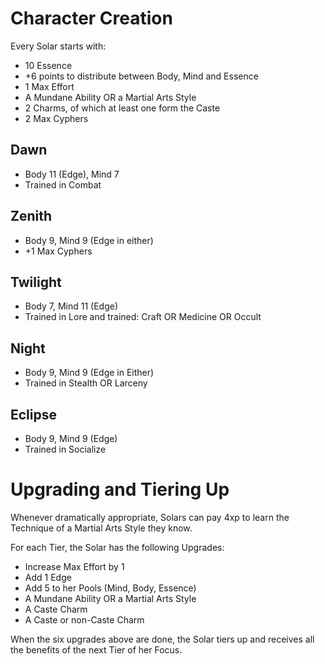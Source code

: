 Character Creation
==================

Every Solar starts with:

* 10 Essence
* +6 points to distribute between Body, Mind and Essence
* 1 Max Effort
* A Mundane Ability OR a Martial Arts Style
* 2 Charms, of which at least one form the Caste
* 2 Max Cyphers


Dawn
----
- Body 11 (Edge), Mind 7
- Trained in Combat


Zenith
------
- Body 9, Mind 9 (Edge in either)
- +1 Max Cyphers


Twilight
--------
- Body 7, Mind 11 (Edge)
- Trained in Lore and trained: Craft OR Medicine OR Occult


Night
-----
- Body 9, Mind 9 (Edge in Either)
- Trained in Stealth OR Larceny


Eclipse
-------
- Body 9, Mind 9 (Edge)
- Trained in Socialize


Upgrading and Tiering Up
========================

Whenever dramatically appropriate, Solars can pay 4xp to learn the Technique of a Martial Arts Style they know.

For each Tier, the Solar has the following Upgrades:
  * Increase Max Effort by 1
  * Add 1 Edge
  * Add 5 to her Pools (Mind, Body, Essence)
  * A Mundane Ability OR a Martial Arts Style
  * A Caste Charm
  * A Caste or non-Caste Charm

When the six upgrades above are done, the Solar tiers up and receives all the benefits of the next Tier of her Focus.

